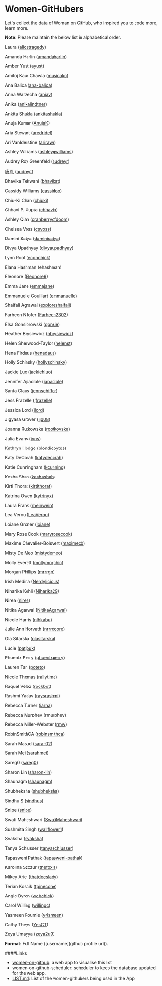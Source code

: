 # Women-GitHubers
Let's collect the data of Woman on GitHub, who inspired you to code more, learn more.

**Note**: Please maintain the below list in alphabetical order.

Laura ([alicetragedy](https://github.com/alicetragedy))

Amanda Harlin ([amandaharlin](https://github.com/amandaharlin))

Amber Yust ([ayust](https://github.com/ayust))

Amitoj Kaur Chawla ([musicakc](https://github.com/musicakc))

Ana Balica ([ana-balica](https://github.com/ana-balica))

Anna Warzecha ([aniav](https://github.com/aniav))

Anika ([anikalindtner](https://github.com/anikalindtner))

Ankita Shukla ([ankitashukla](https://github.com/ankitashukla))

Anuja Kumar ([AnujaK](https://github.com/AnujaK))

Aria Stewart ([aredridel](https://github.com/aredridel))

Ari VanIderstine ([arirawr](https://github.com/arirawr))

Ashley Williams ([ashleygwilliams](https://github.com/ashleygwilliams))

Audrey Roy Greenfeld ([audreyr](https://github.com/audreyr))

唐鳳 ([audreyt](https://github.com/audreyt))

Bhavika Tekwani ([bhavikat](https://github.com/bhavikat))

Cassidy Williams ([cassidoo](https://github.com/cassidoo))

Chiu-Ki Chan ([chiuki](https://github.com/chiuki))

Chhavi P. Gupta ([chhavip](https://github.com/chhavip))

Ashley Qian ([cranberryofdoom](https://github.com/cranberryofdoom))

Chelsea Voss ([csvoss](https://github.com/csvoss))

Damini Satya ([daminisatya](https://github.com/daminisatya))

Divya Upadhyay ([divyaupadhyay](https://github.com/divyaupadhyay))

Lynn Root ([econchick](https://github.com/econchick))

Elana Hashman ([ehashman](https://github.com/ehashman))

Eleonore ([Eleonore9](https://github.com/Eleonore9))

Emma Jane ([emmajane](https://github.com/emmajane))

Emmanuelle Gouillart ([emmanuelle](https://github.com/emmanuelle))

Shaifali Agrawal ([exploreshaifali](https://github.com/exploreshaifali))

Farheen Nilofer ([Farheen2302](https://github.com/Farheen2302))

Elsa Gonsiorowski ([gonsie](https://github.com/gonsie))

Heather Brysiewicz ([hbrysiewicz](https://github.com/hbrysiewicz))

Helen Sherwood-Taylor ([helenst](https://github.com/helenst))

Hena Firdaus ([henadaus](https://github.com/henadaus))

Holly Schinsky ([hollyschinsky](https://github.com/hollyschinsky))

Jackie Luo ([jackiehluo](https://github.com/jackiehluo))

Jennifer Apacible ([japacible](https://github.com/japacible))

Santa Claus ([jennschiffer](https://github.com/jennschiffer))

Jess Frazelle ([jfrazelle](https://github.com/jfrazelle))

Jessica Lord ([jlord](https://github.com/jlord))

Jigyasa Grover ([jig08](https://github.com/jig08))

Joanna Rutkowska ([rootkovska](https://github.com/rootkovska))

Julia Evans ([jvns](https://github.com/jvns))

Kathryn Hodge ([blondiebytes](https://github.com/blondiebytes))

Katy DeCorah ([katydecorah](https://github.com/katydecorah))

Katie Cunningham ([kcunning](https://github.com/kcunning))

Kesha Shah ([keshashah](https://github.com/keshashah))

Kirti Thorat ([kirtithorat](https://github.com/kirtithorat))

Katrina Owen ([kytrinyx](https://github.com/kytrinyx))

Laura Frank ([rheinwein](https://github.com/rheinwein))

Lea Verou ([LeaVerou](https://github.com/LeaVerou))

Loiane Groner ([loiane](https://github.com/loiane))

Mary Rose Cook ([maryrosecook](https://github.com/maryrosecook))

Maxime Chevalier-Boisvert ([maximecb](https://github.com/maximecb))

Misty De Meo ([mistydemeo](https://github.com/mistydemeo))

Molly Everett ([mollymorphic](https://github.com/mollymorphic))

Morgan Phillips ([mrrrgn](https://github.com/mrrrgn))

Irish Medina ([Nerdylicious](https://github.com/Nerdylicious))

Niharika Kohli ([Niharika29](https://github.com/Niharika29))

Nirea ([nirea](https://github.com/nirea))

Nitika Agarwal ([NitikaAgarwal](https://github.com/NitikaAgarwal))

Nicole Harris ([nlhkabu](https://github.com/nlhkabu))

Julie Ann Horvath ([nrrrdcore](https://github.com/nrrrdcore))

Ola Sitarska ([olasitarska](https://github.com/olasitarska))

Lucie ([patjouk](https://github.com/patjouk))

Phoenix Perry ([phoenixperry](https://github.com/phoenixperry))

Lauren Tan ([poteto](https://github.com/poteto))

Nicole Thomas ([rallytime](https://github.com/rallytime))

Raquel Vélez ([rockbot](https://github.com/rockbot))

Rashmi Yadav ([raysrashmi](https://github.com/raysrashmi))

Rebecca Turner ([iarna](https://github.com/iarna))

Rebecca Murphey ([rmurphey](https://github.com/rmurphey))

Rebecca Miller-Webster ([rmw](https://github.com/rmw))

RobinSmithCA ([robinsmithca](https://github.com/robinsmithca))

Sarah Masud ([sara-02](https://github.com/sara-02))

Sarah Mei ([sarahmei](https://github.com/sarahmei))

Sareg0 ([sareg0](https://github.com/sareg0))

Sharon Lin ([sharon-lin](https://github.com/sharon-lin))

Shaunagm ([shaunagm](https://github.com/shaunagm))

Shubheksha ([shubheksha](https://github.com/shubheksha))

Sindhu S ([sindhus](https://github.com/sindhus))

Snipe ([snipe](https://github.com/snipe))

Swati Maheshwari ([SwatiMaheshwari](https://github.com/SwatiMaheshwari))

Sushmita Singh ([wallflower1](https://github.com/wallflower1))

Svaksha ([svaksha](https://github.com/svaksha))

Tanya Schlusser ([tanyaschlusser](https://github.com/tanyaschlusser))

Tapasweni Pathak ([tapasweni-pathak](https://github.com/tapasweni-pathak))

Karolina Szczur ([thefoxis](https://github.com/thefoxis))

Mikey Ariel ([thatdocslady](https://github.com/thatdocslady))

Terian Koscik ([tpinecone](https://github.com/tpinecone))

Angie Byron ([webchick](https://github.com/webchick))

Carol Willing ([willingc](https://github.com/willingc))

Yasmeen Roumie ([y4smeen](https://github.com/y4smeen))

Cathy Theys ([YesCT](https://github.com/YesCT))

Zeya Umayya ([zeya2u9](https://github.com/zeya2u9))

**Format**: Full Name (\[username\](github profile url)).

####Links

- [women-on-github](https://women-on-github.herokuapp.com/): a web app to visualise this list
- women-on-github-scheduler: scheduler to keep the database updated for the web app.
- [LIST.md](https://github.com/tapasweni-pathak/Women-GitHubers/blob/master/LIST.md): List of the women-githubers being used in the App
